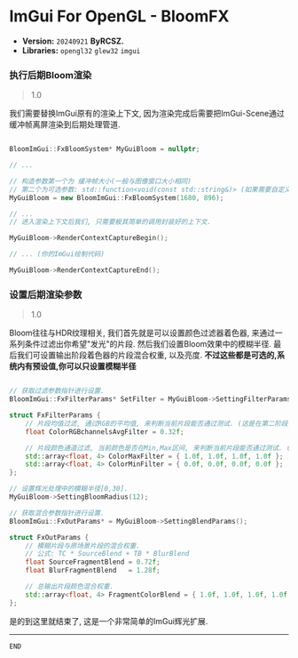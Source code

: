 # ImGui For OpenGL - BloomFX

- __Version:__ `20240921` __ByRCSZ.__
- __Libraries:__ `opengl32` `glew32` `imgui` 

### 执行后期Bloom渲染
> 1.0

我们需要替换ImGui原有的渲染上下文, 因为渲染完成后需要把ImGui-Scene通过缓冲帧离屏渲染到后期处理管道.

```cpp

BloomImGui::FxBloomSystem* MyGuiBloom = nullptr;

// ...

// 构造参数第一个为 缓冲帧大小(一般与图像窗口大小相同)
// 第二个为可选参数: std::function<void(const std::string&)> (如果需要自定义日志输出)
MyGuiBloom = new BloomImGui::FxBloomSystem(1680, 896);

// ...
// 进入渲染上下文后我们, 只需要极其简单的调用封装好的上下文.

MyGuiBloom->RenderContextCaptureBegin();

// ... (你的ImGui绘制代码)

MyGuiBloom->RenderContextCaptureEnd();

```

### 设置后期渲染参数
> 1.0

Bloom往往与HDR纹理相关, 我们首先就是可以设置颜色过滤器着色器, 来通过一系列条件过滤出你希望"发光"的片段. 然后我们设置Bloom效果中的模糊半径. 最后我们可设置输出阶段着色器的片段混合权重, 以及亮度. __不过这些都是可选的,系统内有预设值,你可以只设置模糊半径__

```cpp

// 获取过滤参数指针进行设置.
BloomImGui::FxFilterParams* SetFilter = MyGuiBloom->SettingFilterParams();

struct FxFilterParams {
    // 片段均值过滤, 通过RGB的平均值, 来判断当前片段能否通过测试. (这是在第二阶段)
	float ColorRGBchannelsAvgFilter = 0.32f;

    // 片段颜色通道过滤, 当前颜色是否在Min,Max区间, 来判断当前片段能否通过测试. (这是在第一阶段)
	std::array<float, 4> ColorMaxFilter = { 1.0f, 1.0f, 1.0f, 1.0f };
	std::array<float, 4> ColorMinFilter = { 0.0f, 0.0f, 0.0f, 0.0f };
};

// 设置辉光处理中的模糊半径[0,30].
MyGuiBloom->SettingBloomRadius(12);

// 获取混合参数指针进行设置.
BloomImGui::FxOutParams* = MyGuiBloom->SettingBlendParams();

struct FxOutParams {
    // 模糊片段与原场景片段的混合权重.
    // 公式: TC * SourceBlend + TB * BlurBlend
	float SourceFragmentBlend = 0.72f;
	float BlurFragmentBlend   = 1.28f;

    // 总输出片段颜色混合权重.
	std::array<float, 4> FragmentColorBlend = { 1.0f, 1.0f, 1.0f, 1.0f };
};

```

是的到这里就结束了, 这是一个非常简单的ImGui辉光扩展.

---

`END`